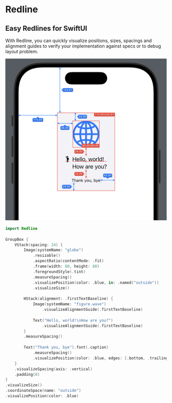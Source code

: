 # Redline

## Easy Redlines for SwiftUI

With Redline, you can quickly visualize positions, sizes, spacings and alignment guides to verify your implementation against specs or to debug layout problem.

![](/example.png)

```swift
import Redline

GroupBox {
    VStack(spacing: 24) {
        Image(systemName: "globe")
            .resizable()
            .aspectRatio(contentMode: .fit)
            .frame(width: 80, height: 80)
            .foregroundStyle(.tint)
            .measureSpacing()
            .visualizePosition(color: .blue, in: .named("outside"))
            .visualizeSize()

        HStack(alignment: .firstTextBaseline) {
            Image(systemName: "figure.wave")
                .visualizeAlignmentGuide(.firstTextBaseline)

            Text("Hello, world!\nHow are you?")
                .visualizeAlignmentGuide(.firstTextBaseline)
        }
        .measureSpacing()

        Text("Thank you, bye").font(.caption)
            .measureSpacing()
            .visualizePosition(color: .blue, edges: [.bottom, .trailing], in: .named("outside"))
    }
    .visualizeSpacing(axis: .vertical)
    .padding(8)
}
.visualizeSize()
.coordinateSpace(name: "outside")
.visualizePosition(color: .blue)
```